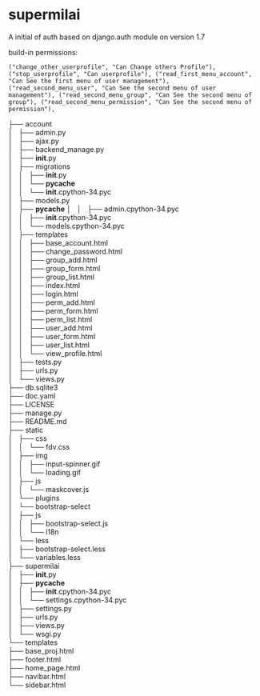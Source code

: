 supermilai
==========

A initial of auth based on django.auth module on version 1.7


build-in permissions:

`
("change_other_userprofile", "Can Change others Profile"),
("stop_userprofile", "Can userprofile"),
("read_first_menu_account", "Can See the first menu of user management"),
("read_second_menu_user", "Can See the second menu of user management"),
("read_second_menu_group", "Can See the second menu of group"),
("read_second_menu_permission", "Can See the second menu of permission"),
`

├── account  
│   ├── admin.py  
│   ├── ajax.py  
│   ├── backend_manage.py  
│   ├── __init__.py  
│   ├── migrations  
│   │   ├── __init__.py  
│   │   └── __pycache__  
│   │       └── __init__.cpython-34.pyc  
│   ├── models.py  
│   ├── __pycache__
│   │   ├── admin.cpython-34.pyc  
│   │   ├── __init__.cpython-34.pyc  
│   │   └── models.cpython-34.pyc  
│   ├── templates  
│   │   ├── base_account.html  
│   │   ├── change_password.html  
│   │   ├── group_add.html  
│   │   ├── group_form.html  
│   │   ├── group_list.html  
│   │   ├── index.html  
│   │   ├── login.html  
│   │   ├── perm_add.html  
│   │   ├── perm_form.html  
│   │   ├── perm_list.html  
│   │   ├── user_add.html  
│   │   ├── user_form.html  
│   │   ├── user_list.html  
│   │   └── view_profile.html  
│   ├── tests.py  
│   ├── urls.py  
│   └── views.py  
├── db.sqlite3  
├── doc.yaml  
├── LICENSE  
├── manage.py  
├── README.md  
├── static  
│   ├── css  
│   │   └── fdv.css  
│   ├── img  
│   │   ├── input-spinner.gif  
│   │   └── loading.gif  
│   ├── js  
│   │   └── maskcover.js  
│   └── plugins  
│       └── bootstrap-select  
│           ├── js  
│           │   ├── bootstrap-select.js  
│           │   └── i18n  
│           └── less  
│               ├── bootstrap-select.less  
│               └── variables.less  
├── supermilai  
│   ├── __init__.py  
│   ├── __pycache__  
│   │   ├── __init__.cpython-34.pyc  
│   │   └── settings.cpython-34.pyc  
│   ├── settings.py  
│   ├── urls.py  
│   ├── views.py  
│   └── wsgi.py  
└── templates  
    ├── base_proj.html  
    ├── footer.html  
    ├── home_page.html  
    ├── navibar.html  
    └── sidebar.html  
